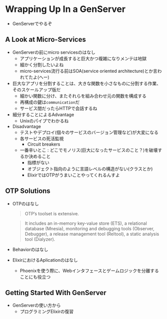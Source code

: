 # Wrapping Up In a GenServer

- GenServerでやるぞ

## A Look at Micro-Services
- GenServerの前にmicro servicesのはなし
    - アプリケーションが成長すると巨大かつ複雑になりメンテは地獄
    - 細かく分割したいよね
    - micro-services流行る前はSOA(service oriented architecture)とか言われてたよ(へー)
- 巨大なアプリを分割することは、大きな関数を小さなものに分割する作業、そのスケールアップ版だ
    - 細かい関数に分け、またそれらを組み合わせ元の関数を構成する
    - 再構成の鍵は`communication`だ
    - サービス間だったらHTTPで会話するね
- 細分することによるAdvantage
    - Unixのパイプでわかるね
- Disadvantage
    - テストやデプロイ(個々のサービスのバージョン管理など)が大変になる
    - 各サービスの死活監視
        - Circuit breakers
    - 一番辛いとこ : どこでモノリス(巨大になったサービスのこと？)を破壊するか決めること
        - 指標がない
        - オブジェクト指向のように言語レベルの構造がない(クラスとか)
        - ElixirではOTPがうまいことやってくれるんすよ

## OTP Solutions
- OTPのはなし
    > OTP’s toolset is extensive.

    > It includes an in-memory key-value store (ETS), a relational database (Mnesia), monitoring and debugging tools (Observer, Debugger), a release management tool (Reltool), a static analysis tool (Dialyzer).

- Behaviorのはなし
- ElixirにおけるAplicationのはなし
    - Phoenixを使う際に、Webインタフェースとゲームロジックを分離することにも役立つ

## Getting Started With GenServer
- GenServerの使い方から
    - プログラミングElixirの復習